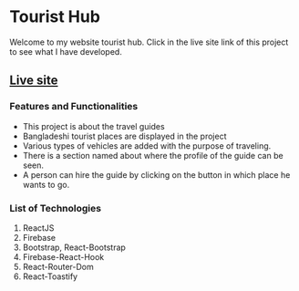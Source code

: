 # Tourist Hub

Welcome to my website tourist hub. Click in the live site link of this project to see what I have developed.

## [ Live site ](https://tour-guide-58515.web.app/)


### Features and Functionalities
* This project is about the travel guides
* Bangladeshi tourist places are displayed in the project 
* Various types of vehicles are added with the purpose of traveling.
* There is a section named about where the profile of the guide can be seen.
* A person can hire the guide by clicking on the button in which place he wants to go.

### List of Technologies
1. ReactJS
3. Firebase
2. Bootstrap, React-Bootstrap
4. Firebase-React-Hook
5. React-Router-Dom
6. React-Toastify
